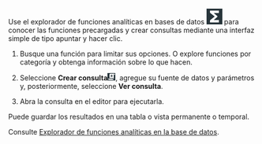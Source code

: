 Use el explorador de funciones analíticas en bases de datos ![SQL editor icon](Images/vxh1684731330989.svg) para conocer las funciones precargadas y crear consultas mediante una interfaz simple de tipo apuntar y hacer clic.

1.  Busque una función para limitar sus opciones. O explore funciones por categoría y obtenga información sobre lo que hacen.

2.  Seleccione **Crear consulta**![Build query icon](Images/nsa1692141328702.png), agregue su fuente de datos y parámetros y, posteriormente, seleccione **Ver consulta**.

3.  Abra la consulta en el editor para ejecutarla.

Puede guardar los resultados en una tabla o vista permanente o temporal.

Consulte [Explorador de funciones analíticas en la base de datos](https://docs.teradata.com/access/sources/dita/topic?dita:topicPath=vot1684158652679.dita&utm_source=console&utm_medium=iph).
